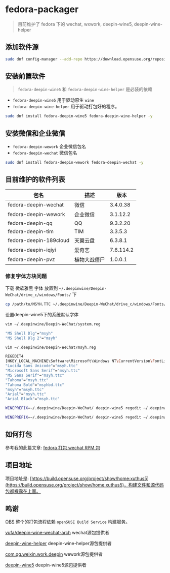 # fedora-packager

> 目前维护了 fedora 下的 wechat, wxwork, deepin-wine5, deepin-wine-helper

## 添加软件源

```bash
sudo dnf config-manager --add-repo https://download.opensuse.org/repositories/home:xuthus5/Fedora_$(rpm -E %fedora)/home:xuthus5.repo
```

## 安装前置软件

> `fedora-deepin-wine5` 和 `fedora-deepin-wine-helper` 是必装的依赖

- `fedora-deepin-wine5` 用于驱动原生 `wine`
- `fedora-deepin-wine-helper` 用于驱动打包好的程序。

```bash
sudo dnf install fedora-deepin-wine5 fedora-deepin-wine-helper -y
```

## 安装微信和企业微信

- `fedora-deepin-wework` 企业微信包名
- `fedora-deepin-wechat` 微信包名

```bash
sudo dnf install fedora-deepin-wework fedora-deepin-wechat -y
```

## 目前维护的软件列表

| 包名                     | 描述     | 版本        |
| ---------------------- | ------ | --------- |
| fedora-deepin-wechat   | 微信     | 3.4.0.38  |
| fedora-deepin-wework   | 企业微信   | 3.1.12.2  |
| fedora-deepin-qq       | QQ     | 9.3.2.20  |
| fedora-deepin-tim      | TIM    | 3.3.5.3   |
| fedora-deepin-189cloud | 天翼云盘   | 6.3.8.1   |
| fedora-deepin-iqiyi    | 爱奇艺    | 7.6.114.2 |
| fedora-deepin-pvz      | 植物大战僵尸 | 1.0.0.1   |

### 修复字体方块问题

下载 微软雅黑 字体 放置到 `~/.deepinwine/Deepin-WeChat/drive_c/windows/Fonts/` 下

```bash
cp /path/to/MSYH.TTC ~/.deepinwine/Deepin-WeChat/drive_c/windows/Fonts/msyh.ttc
```

设置deepin-wine5下的系统默认字体

```bash
vim ~/.deepinwine/Deepin-WeChat/system.reg

"MS Shell Dlg"="msyh"
"MS Shell Dlg 2"="msyh"

vim ~/.deepinwine/Deepin-WeChat/msyh.reg

REGEDIT4
[HKEY_LOCAL_MACHINE\Software\Microsoft\Windows NT\CurrentVersion\FontLink\SystemLink]
"Lucida Sans Unicode"="msyh.ttc"
"Microsoft Sans Serif"="msyh.ttc"
"MS Sans Serif"="msyh.ttc"
"Tahoma"="msyh.ttc"
"Tahoma Bold"="msyhbd.ttc"
"msyh"="msyh.ttc"
"Arial"="msyh.ttc"
"Arial Black"="msyh.ttc"
```

```bash
WINEPREFIX=~/.deepinwine/Deepin-WeChat/ deepin-wine5 regedit ~/.deepinwine/Deepin-WeChat/system.reg

WINEPREFIX=~/.deepinwine/Deepin-WeChat/ deepin-wine5 regedit ~/.deepinwine/Deepin-WeChat/msyh.reg
```

## 如何打包

参考我的此篇文章: [fedora 打包 wechat RPM 包](https://xuthus.cc/linux/fedora-packaged-wechat-rpm.html)

## 项目地址

项目地址是: [https://build.opensuse.org/project/show/home:xuthus5](https://build.opensuse.org/project/show/home:xuthus5)，构建文件和源代码包都裸露在上面。

## 鸣谢

[OBS](https://build.opensuse.org/) 整个的打包流程依赖 `openSUSE Build Service` 构建服务。

[vufa/deepin-wine-wechat-arch](https://github.com/vufa/deepin-wine-wechat-arch) wechat源包提供者

[deepin-wine-helper](https://aur.archlinux.org/packages/deepin-wine-helper/) deepin-wine-helper源包提供者

[com.qq.weixin.work.deepin](https://aur.archlinux.org/packages/com.qq.weixin.work.deepin/) wework源包提供者

[deepin-wine5](https://aur.archlinux.org/packages/deepin-wine5/) deepin-wine5源包提供者
